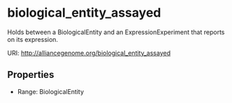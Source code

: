 # biological_entity_assayed

Holds between a BiologicalEntity and an ExpressionExperiment that reports on its expression.

URI: http://alliancegenome.org/biological_entity_assayed



<!-- no inheritance hierarchy -->


## Properties

 * Range: BiologicalEntity


